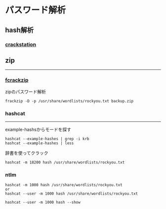 
# パスワード解析
## hash解析
### [crackstation](https://crackstation.net/)

## zip
****
### [fcrackzip](https://github.com/hyc/fcrackzip)
zipのパスワード解析

    frackzip -D -p /usr/share/wordlists/rockyou.txt backup.zip


### hashcat
****
example-hashsからモードを探す

    hashcat --example-hashes | grep -i krb
    hashcat --example-hashes | less

辞書を使ってクラック

    hashcat -m 18200 hash /usr/share/wordlists/rockyou.txt


### ntlm
    hashcat -m 1000 hash /usr/share/wordlists/rockyou.txt
    or
    hashcat --user -m 1000 hash /usr/share/wordlists/rockyou.txt

    hashcat --user -m 1000 hash --show
